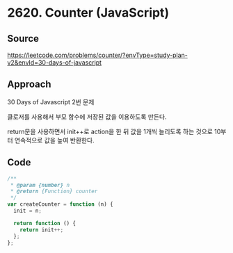 # 2620. Counter (JavaScript)

## Source

https://leetcode.com/problems/counter/?envType=study-plan-v2&envId=30-days-of-javascript

## Approach

30 Days of Javascript 2번 문제

클로저를 사용해서 부모 함수에 저장된 값을 이용하도록 만든다.

return문을 사용하면서 init++로 action을 한 뒤 값을 1개씩 늘리도록 하는 것으로 10부터 연속적으로 값을 높여 반환한다.

## Code

```javascript
/**
 * @param {number} n
 * @return {Function} counter
 */
var createCounter = function (n) {
  init = n;

  return function () {
    return init++;
  };
};
```
